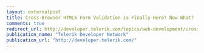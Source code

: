 ```yaml
---
layout: externalpost
title: Cross-Browser HTML5 Form Validation is Finally Here! Now What?
comments: true
redirect_url: http://developer.telerik.com/topics/web-development/cross-browser-html5-form-validation-finally-now/
publication_name: "Telerik Developer Network"
publication_url: "http://developer.telerik.com/"
---
```



